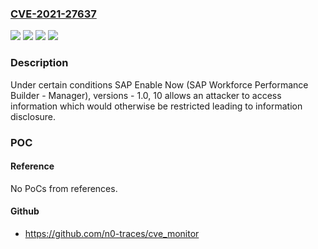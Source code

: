 ### [CVE-2021-27637](https://cve.mitre.org/cgi-bin/cvename.cgi?name=CVE-2021-27637)
![](https://img.shields.io/static/v1?label=Product&message=SAP%20Enable%20Now%20(SAP%20Workforce%20Performance%20Builder%20-%20Manager)&color=blue)
![](https://img.shields.io/static/v1?label=Version&message=%3C%201.0%20&color=brightgreen)
![](https://img.shields.io/static/v1?label=Version&message=%3C%2010%20&color=brightgreen)
![](https://img.shields.io/static/v1?label=Vulnerability&message=Information%20Disclosure&color=brightgreen)

### Description

Under certain conditions SAP Enable Now (SAP Workforce Performance Builder - Manager), versions - 1.0, 10 allows an attacker to access information which would otherwise be restricted leading to information disclosure.

### POC

#### Reference
No PoCs from references.

#### Github
- https://github.com/n0-traces/cve_monitor

